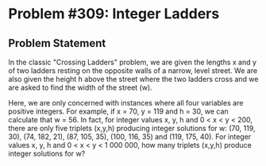 # Problem #309: Integer Ladders 

## Problem Statement 

In the classic "Crossing Ladders" problem, we are given the lengths x and y of two ladders resting on the opposite walls of a narrow, level street. We are also given the height h above the street where the two ladders cross and we are asked to find the width of the street (w).

Here, we are only concerned with instances where all four variables are positive integers.
For example, if x = 70, y = 119 and h = 30, we can calculate that w = 56.
In fact, for integer values x, y, h and 0 < x < y < 200, there are only five triplets (x,y,h) producing integer solutions for w:
(70, 119, 30), (74, 182, 21), (87, 105, 35), (100, 116, 35) and (119, 175, 40).
For integer values x, y, h and 0 < x < y < 1 000 000, how many triplets (x,y,h) produce integer solutions for w?
